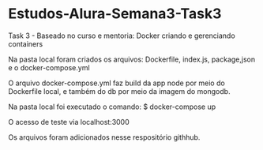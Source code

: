 # Estudos-Alura-Semana3-Task3

Task 3 - Baseado no curso e mentoria: Docker criando e gerenciando containers

Na pasta local foram criados os arquivos: Dockerfile, index.js, package,json e o docker-compose.yml

O arquivo docker-compose.yml faz build da app node por meio do Dockerfile local, e também do db por meio da imagem do mongodb.

Na pasta local foi executado o comando: $ docker-compose up

O acesso de teste via localhost:3000

Os arquivos foram adicionados nesse respositório githhub.
